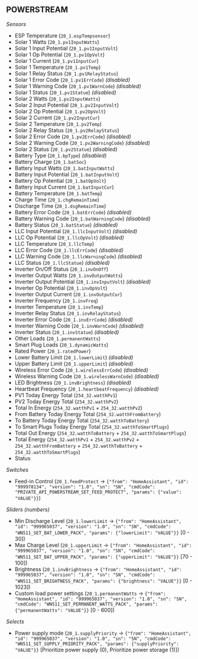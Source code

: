 ## POWERSTREAM

*Sensors*
- ESP Temperature (`20_1.espTempsensor`)
- Solar 1 Watts (`20_1.pv1InputWatts`)
- Solar 1 Input Potential (`20_1.pv1InputVolt`)
- Solar 1 Op Potential (`20_1.pv1OpVolt`)
- Solar 1 Current (`20_1.pv1InputCur`)
- Solar 1 Temperature (`20_1.pv1Temp`)
- Solar 1 Relay Status (`20_1.pv1RelayStatus`)
- Solar 1 Error Code (`20_1.pv1ErrCode`)   _(disabled)_
- Solar 1 Warning Code (`20_1.pv1WarnCode`)   _(disabled)_
- Solar 1 Status (`20_1.pv1Statue`)   _(disabled)_
- Solar 2 Watts (`20_1.pv2InputWatts`)
- Solar 2 Input Potential (`20_1.pv2InputVolt`)
- Solar 2 Op Potential (`20_1.pv2OpVolt`)
- Solar 2 Current (`20_1.pv2InputCur`)
- Solar 2 Temperature (`20_1.pv2Temp`)
- Solar 2 Relay Status (`20_1.pv2RelayStatus`)
- Solar 2 Error Code (`20_1.pv2ErrCode`)   _(disabled)_
- Solar 2 Warning Code (`20_1.pv2WarningCode`)   _(disabled)_
- Solar 2 Status (`20_1.pv2Statue`)   _(disabled)_
- Battery Type (`20_1.bpType`)   _(disabled)_
- Battery Charge (`20_1.batSoc`)
- Battery Input Watts (`20_1.batInputWatts`)
- Battery Input Potential (`20_1.batInputVolt`)
- Battery Op Potential (`20_1.batOpVolt`)
- Battery Input Current (`20_1.batInputCur`)
- Battery Temperature (`20_1.batTemp`)
- Charge Time (`20_1.chgRemainTime`)
- Discharge Time (`20_1.dsgRemainTime`)
- Battery Error Code (`20_1.batErrCode`)   _(disabled)_
- Battery Warning Code (`20_1.batWarningCode`)   _(disabled)_
- Battery Status (`20_1.batStatue`)   _(disabled)_
- LLC Input Potential (`20_1.llcInputVolt`)   _(disabled)_
- LLC Op Potential (`20_1.llcOpVolt`)   _(disabled)_
- LLC Temperature (`20_1.llcTemp`)
- LLC Error Code (`20_1.llcErrCode`)   _(disabled)_
- LLC Warning Code (`20_1.llcWarningCode`)   _(disabled)_
- LLC Status (`20_1.llcStatue`)   _(disabled)_
- Inverter On/Off Status (`20_1.invOnOff`)
- Inverter Output Watts (`20_1.invOutputWatts`)
- Inverter Output Potential (`20_1.invInputVolt`)   _(disabled)_
- Inverter Op Potential (`20_1.invOpVolt`)
- Inverter Output Current (`20_1.invOutputCur`)
- Inverter Frequency (`20_1.invFreq`)
- Inverter Temperature (`20_1.invTemp`)
- Inverter Relay Status (`20_1.invRelayStatus`)
- Inverter Error Code (`20_1.invErrCode`)   _(disabled)_
- Inverter Warning Code (`20_1.invWarnCode`)   _(disabled)_
- Inverter Status (`20_1.invStatue`)   _(disabled)_
- Other Loads (`20_1.permanentWatts`)
- Smart Plug Loads (`20_1.dynamicWatts`)
- Rated Power (`20_1.ratedPower`)
- Lower Battery Limit (`20_1.lowerLimit`)   _(disabled)_
- Upper Battery Limit (`20_1.upperLimit`)   _(disabled)_
- Wireless Error Code (`20_1.wirelessErrCode`)   _(disabled)_
- Wireless Warning Code (`20_1.wirelessWarnCode`)   _(disabled)_
- LED Brightness (`20_1.invBrightness`)   _(disabled)_
- Heartbeat Frequency (`20_1.heartbeatFrequency`)   _(disabled)_
- PV1 Today Energy Total (`254_32.watthPv1`)
- PV2 Today Energy Total (`254_32.watthPv2`)
- Total In Energy (`254_32.watthPv1` + `254_32.watthPv2`)
- From Battery Today Energy Total (`254_32.watthFromBattery`)
- To Battery Today Energy Total (`254_32.watthToBattery`)
- To Smart Plugs Today Energy Total (`254_32.watthToSmartPlugs`)
- Total Out Energy (`254_32.watthToBattery` + `254_32.watthToSmartPlugs`)
- Total Energy (`254_32.watthPv1` + `254_32.watthPv2` + `254_32.watthFromBattery` + `254_32.watthToBattery` + `254_32.watthToSmartPlugs`)
- Status

*Switches*
- Feed-in Control (`20_1.feedProtect` -> `{"from": "HomeAssistant", "id": "999978134", "version": "1.0", "sn": "SN", "cmdCode": "PRIVATE_API_POWERSTREAM_SET_FEED_PROTECT", "params": {"value": "VALUE"}}`)

*Sliders (numbers)*
- Min Discharge Level (`20_1.lowerLimit` -> `{"from": "HomeAssistant", "id": "999965037", "version": "1.0", "sn": "SN", "cmdCode": "WN511_SET_BAT_LOWER_PACK", "params": {"lowerLimit": "VALUE"}}` [0 - 30])
- Max Charge Level (`20_1.upperLimit` -> `{"from": "HomeAssistant", "id": "999965037", "version": "1.0", "sn": "SN", "cmdCode": "WN511_SET_BAT_UPPER_PACK", "params": {"upperLimit": "VALUE"}}` [70 - 100])
- Brightness (`20_1.invBrightness` -> `{"from": "HomeAssistant", "id": "999965037", "version": "1.0", "sn": "SN", "cmdCode": "WN511_SET_BRIGHTNESS_PACK", "params": {"brightness": "VALUE"}}` [0 - 1023])
- Custom load power settings (`20_1.permanentWatts` -> `{"from": "HomeAssistant", "id": "999965037", "version": "1.0", "sn": "SN", "cmdCode": "WN511_SET_PERMANENT_WATTS_PACK", "params": {"permanentWatts": "VALUE"}}` [0 - 600])

*Selects*
- Power supply mode (`20_1.supplyPriority` -> `{"from": "HomeAssistant", "id": "999965037", "version": "1.0", "sn": "SN", "cmdCode": "WN511_SET_SUPPLY_PRIORITY_PACK", "params": {"supplyPriority": "VALUE"}}` [Prioritize power supply (0), Prioritize power storage (1)])


